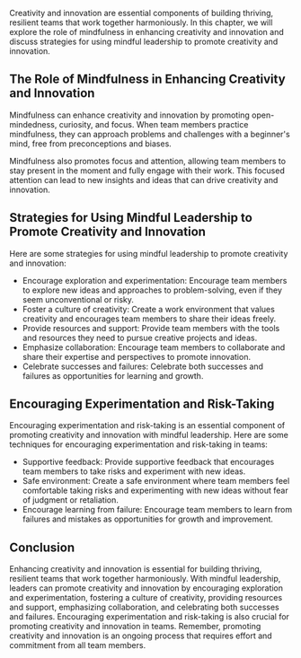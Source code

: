 
Creativity and innovation are essential components of building thriving, resilient teams that work together harmoniously. In this chapter, we will explore the role of mindfulness in enhancing creativity and innovation and discuss strategies for using mindful leadership to promote creativity and innovation.

The Role of Mindfulness in Enhancing Creativity and Innovation
--------------------------------------------------------------

Mindfulness can enhance creativity and innovation by promoting open-mindedness, curiosity, and focus. When team members practice mindfulness, they can approach problems and challenges with a beginner's mind, free from preconceptions and biases.

Mindfulness also promotes focus and attention, allowing team members to stay present in the moment and fully engage with their work. This focused attention can lead to new insights and ideas that can drive creativity and innovation.

Strategies for Using Mindful Leadership to Promote Creativity and Innovation
----------------------------------------------------------------------------

Here are some strategies for using mindful leadership to promote creativity and innovation:

* Encourage exploration and experimentation: Encourage team members to explore new ideas and approaches to problem-solving, even if they seem unconventional or risky.
* Foster a culture of creativity: Create a work environment that values creativity and encourages team members to share their ideas freely.
* Provide resources and support: Provide team members with the tools and resources they need to pursue creative projects and ideas.
* Emphasize collaboration: Encourage team members to collaborate and share their expertise and perspectives to promote innovation.
* Celebrate successes and failures: Celebrate both successes and failures as opportunities for learning and growth.

Encouraging Experimentation and Risk-Taking
-------------------------------------------

Encouraging experimentation and risk-taking is an essential component of promoting creativity and innovation with mindful leadership. Here are some techniques for encouraging experimentation and risk-taking in teams:

* Supportive feedback: Provide supportive feedback that encourages team members to take risks and experiment with new ideas.
* Safe environment: Create a safe environment where team members feel comfortable taking risks and experimenting with new ideas without fear of judgment or retaliation.
* Encourage learning from failure: Encourage team members to learn from failures and mistakes as opportunities for growth and improvement.

Conclusion
----------

Enhancing creativity and innovation is essential for building thriving, resilient teams that work together harmoniously. With mindful leadership, leaders can promote creativity and innovation by encouraging exploration and experimentation, fostering a culture of creativity, providing resources and support, emphasizing collaboration, and celebrating both successes and failures. Encouraging experimentation and risk-taking is also crucial for promoting creativity and innovation in teams. Remember, promoting creativity and innovation is an ongoing process that requires effort and commitment from all team members.
